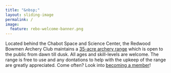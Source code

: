 ```yaml
---
title: "&nbsp;"
layout: sliding-image
permalink: /
image:
  feature: rebo-welcome-banner.png
---
```


Located behind the Chabot Space and Science Center, the Redwood Bowmen Archery Club maintains a [35-acre archery range](/range/) which is open to the public from dawn till dusk.
All ages and skill-levels are welcome.
The range is free to use and any dontations to help with the upkeep of the range are greatly appreciated.
Come often?
Look into [becoming a member](/membership/)!
